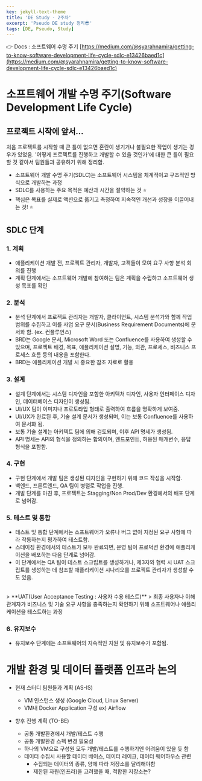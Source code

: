 ```yaml
---
key: jekyll-text-theme
title: 'DE Study - 2주차'
excerpt: 'Pseudo DE study 정리😎'
tags: [DE, Pseudo, Study]
---
```


👉 Docs : 소프트웨어 수명 주기 [https://medium.com/@syarahnamira/getting-to-know-software-development-life-cycle-sdlc-e13426baed1c](https://medium.com/@syarahnamira/getting-to-know-software-development-life-cycle-sdlc-e13426baed1c)




# 소프트웨어 개발 수명 주기(Software Development Life Cycle)

## 프로젝트 시작에 앞서...

처음 프로젝트를 시작할 때 큰 틀이 없으면 혼란이 생기거나 불필요한 작업이 생기는 경우가 있었음.
'어떻게 프로젝트를 진행하고 개발할 수 있을 것인가'에 대한 큰 틀이 필요할 것 같아서 팀원들과 공유하기 위해 정리함.

* 소프트웨어 개발 수명 주기(SDLC)는 소프트웨어 시스템을 체계적이고 구조적인 방식으로 개발하는 과정
* SDLC를 사용하는 주요 목적은 예산과 시간을 절약하는 것 :star:
* 핵심은 목표를 실제로 액션으로 옮기고 측정하여 지속적인 개선과 성장을 이끌어내는 것! :star:

## SDLC 단계

### 1.  계획
* 애플리케이션 개발 전, 프로젝트 관리자, 개발자, 고객들이 모여 요구 사항 분석 회의를 진행
* 계획 단계에서는 소프트웨어 개발에 참여하는 팀은 계획을 수립하고 소프트웨어 생성 목표를 확인

### 2. 분석
* 분석 단계에서 프로젝트 관리자는 개발자, 클라이언트, 시스템 분석가와 함께 작업 범위를 수집하고 이를 사업 요구 문서(Business Requirement Documents)에 문서화 함. (ex. 컨플루언스)
* BRD는 Google 문서, Microsoft Word 또는 Confluence를 사용하여 생성할 수 있으며, 프로젝트 배경, 목표, 애플리케이션 설명, 기능, 외관, 프로세스, 비즈니스 프로세스 흐름 등의 내용을 포함한다.
* BRD는 애플리케이션 개발 시 중요한 참조 자료로 활용

### 3. 설계
* 설계 단계에서는 시스템 디자인을 포함한 아키텍처 디자인, 사용자 인터페이스 디자인, 데이터베이스 디자인이 생성됨.
* UI/UX 팀이 이미지나 프로토타입 형태로 출력하여 흐름을 명확하게 보여줌.
* UI/UX가 완료된 후, 기술 설계 문서가 생성되며, 이는 보통 Confluence를 사용하여 문서화 됨.
* 보통 기술 설계는 아키텍트 팀에 의해 검토되며, 이후 API 명세가 생성됨.
* API 명세는 API의 형식을 정의하는 합의이며, 엔드포인트, 허용된 매개변수, 응답 형식을 포함함.

### 4. 구현
* 구현 단계에서 개발 팀은 생성된 디자인을 구현하기 위해 코드 작성을 시작함. 
* 백엔드, 프론트엔드, QA 팀이 병렬로 작업을 진행.
* 개발 단계를 마친 후, 프로젝트는 Stagging/Non Prod/Dev 환경에서의 배포 단계로 넘어감.

### 5. 테스트 및 통합
* 테스트 및 통합 단계에서는 소프트웨어가 오류나 버그 없이 지정된 요구 사항에 따라 작동하는지 평가하여 테스트함.
* 스테이징 환경에서의 테스트가 모두 완료되면, 운영 팀이 프로덕션 환경에 애플리케이션을 배포하는 다음 단계로 넘어감.
* 이 단계에서는 QA 팀이 테스트 스크립트를 생성하거나, 제3자와 협력 시 UAT 스크립트를 생성하는 데 참조할 애플리케이션 시나리오를 프로젝트 관리자가 생성할 수도 있음.
<br>
> **UAT(User Acceptance Testing : 사용자 수용 테스트)**
> 최종 사용자나 이해관계자가 비즈니스 및 기술 요구 사항을 충족하는지 확인하기 위해 소프트웨어나 애플리케이션을 테스트하는 과정

### 6. 유지보수

* 유지보수 단계에는 소프트웨어의 지속적인 지원 및 유지보수가 포함됨.



# 개발 환경 및 데이터 플랫폼 인프라 논의

* 현재 스터디 팀원들과 계획 (AS-IS)
	* VM 인스턴스 생성 (Google Cloud, Linux Server)
	* VM내 Docker Application 구성  ex) Airflow


* 향후 진행 계획 (TO-BE)
	- 공통 개발환경에서 개발/테스트 수행
	- 공통 개발환경 스펙 변경 필요성
    - 하나의 VM으로 구성원 모두 개발/테스트를 수행하기엔 어려움이 있을 듯 함
	- 데이터 수집시 사용할 데이터 베이스, 데이터 레이크, 데이터 웨어하우스 관련
   	  - 수집되는 데이터의 종류, 양에 따라 저장소를 달리해야함
      - 제한된 자원(인프라)을 고려했을 때, 적합한 저장소는?